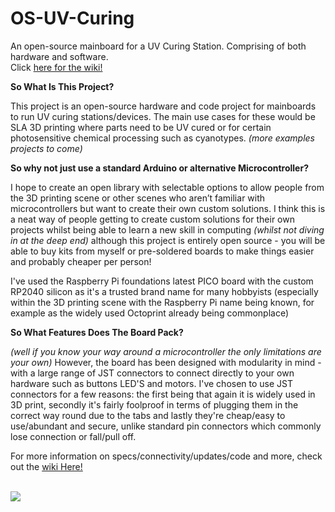 # OS-UV-Curing
An open-source mainboard for a UV Curing Station. Comprising of both hardware and software.
<br>Click [here for the wiki!](https://github.com/elliotth30/OS-UV-Curing/wiki/1.-Home)


<b>So What Is This Project?</b>


This project is an open-source hardware and code project for mainboards to run UV curing stations/devices. The main use cases for these would be SLA 3D printing where parts need to be UV cured or for certain photosensitive chemical processing such as cyanotypes. _(more examples projects to come)_

**So why not just use a standard Arduino or alternative Microcontroller?**

I hope to create an open library with selectable options to allow people from the 3D printing scene or other scenes who aren’t familiar with microcontrollers but want to create their own custom solutions. I think this is a neat way of people getting to create custom solutions for their own projects whilst being able to learn a new skill in computing _(whilst not diving in at the deep end)_ although this project is entirely open source - you will be able to buy kits from myself or pre-soldered boards to make things easier and probably cheaper per person!

I've used the Raspberry Pi foundations latest PICO board with the custom RP2040 silicon as it's a trusted brand name for many hobbyists (especially within the 3D printing scene with the Raspberry Pi name being known, for example as the widely used Octoprint already being commonplace)

**So What Features Does The Board Pack?**

_(well if you know your way around a microcontroller the only limitations are your own)_ However, the board has been designed with modularity in mind - with a large range of JST connectors to connect directly to your own hardware such as buttons LED'S and motors. I've chosen to use JST connectors for a few reasons: the first being that again it is widely used in 3D print, secondly it's fairly foolproof in terms of plugging them in the correct way round due to the tabs and lastly they're cheap/easy to use/abundant and secure, unlike standard pin connectors which commonly lose connection or fall/pull off.

For more information on specs/connectivity/updates/code and more, check out the [wiki Here!](https://github.com/elliotth30/OS-UV-Curing/wiki/1.-Home)

<br>![](https://freight.cargo.site/t/original/i/367930c2fa1650838a21a0aa3c36196b85942a6ecffa741a30c2487d2ec18bd2/UV-Board_Render_Rev-2.png)
